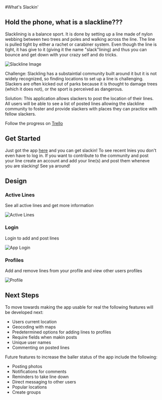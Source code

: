 #What's Slackin'

## Hold the phone, what is a slackline???

Slacklining is a balance sport. It is done by setting up a line made of nylon webbing between two trees and poles and walking across the line. The line is pulled tight by either a rachet or carabiner system. Even though the line is tight, it has give to it (giving it the name "slack"lining) and thus you can bounce and get down with your crazy self and do tricks.


![Slackline Image](https://www.fairviewhs.org/system/photos/357/original/Slackline_club_2.jpg?1329359306)

Challenge: Slackling has a substaintial community built around it but it is not widely recognized, so finding locations to set up a line is challenging. Slackers are often kicked out of parks because it is thought to damage trees (which it does not), or the sport is perceived as dangerous.

Solution: This application allows slackers to post the location of their lines. All users will be able to see a list of posted lines allowing the slackline community to foster and provide slackers with places they can practice with fellow slackers.

Follow the progress on [Trello](https://trello.com/b/m6QEUkeR/slackline-application)

## Get Started

Just got the app [here](https://desolate-wildwood-7177.herokuapp.com/) and you can get slackin! To see recent lnies you don't even have to log in. If you want to contribute to the community and post your line create an account and add your line(s) and post them wheneve you are slacking! See ya around!

## Design

### Active Lines

See all active lines and get more information

![Active Lines](https://i.imgur.com/EOWM2mF.png)


### Login

Login to add and post lines

![App Login](https://i.imgur.com/qonN5vH.jpg)


### Profiles

Add and remove lines from your profile and view other users profiles

![Profile](https://i.imgur.com/IuYlTdF.png)

## Next Steps

To move towards making the app usable for real the following features will be developed next:
* Users current location
* Geocoding with maps
* Predetermined options for adding lines to profiles
* Require fields when makin posts
* Unique user names
* Commenting on posted lines

Future features to increase the baller status of the app include the following:
* Posting photos
* Notifications for comments
* Reminders to take line down
* Direct messaging to other users
* Popular locations
* Create groups
